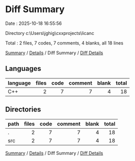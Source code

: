 # Diff Summary

Date : 2025-10-18 16:55:56

Directory c:\\Users\\jghig\\cxxprojects\\licanc

Total : 2 files,  7 codes, 7 comments, 4 blanks, all 18 lines

[Summary](results.md) / [Details](details.md) / Diff Summary / [Diff Details](diff-details.md)

## Languages
| language | files | code | comment | blank | total |
| :--- | ---: | ---: | ---: | ---: | ---: |
| C++ | 2 | 7 | 7 | 4 | 18 |

## Directories
| path | files | code | comment | blank | total |
| :--- | ---: | ---: | ---: | ---: | ---: |
| . | 2 | 7 | 7 | 4 | 18 |
| src | 2 | 7 | 7 | 4 | 18 |

[Summary](results.md) / [Details](details.md) / Diff Summary / [Diff Details](diff-details.md)